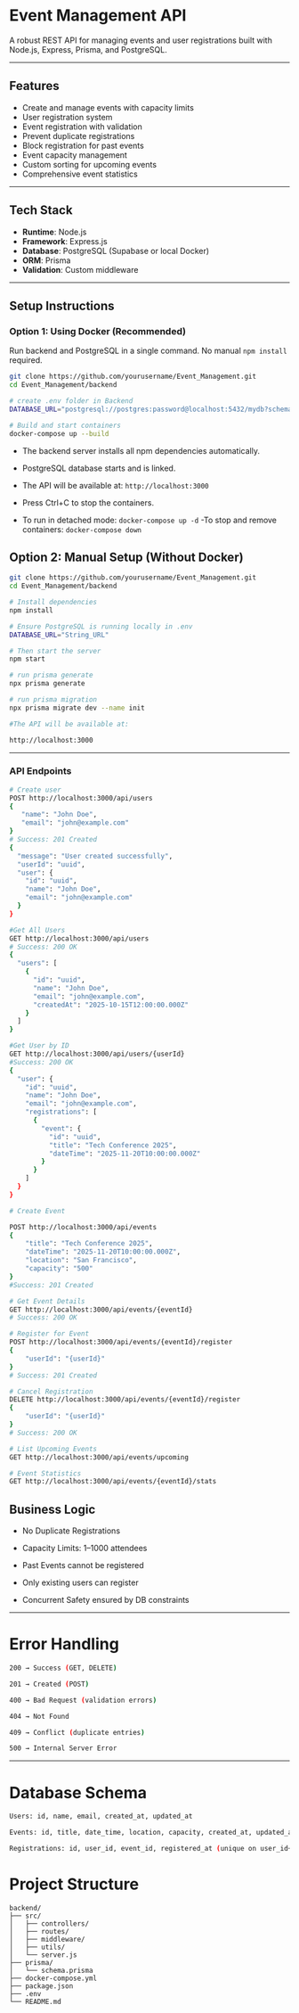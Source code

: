 # Event Management API

A robust REST API for managing events and user registrations built with Node.js, Express, Prisma, and PostgreSQL.

---

## Features

- Create and manage events with capacity limits  
- User registration system  
- Event registration with validation  
- Prevent duplicate registrations  
- Block registration for past events  
- Event capacity management  
- Custom sorting for upcoming events  
- Comprehensive event statistics  

---

## Tech Stack

- **Runtime**: Node.js  
- **Framework**: Express.js  
- **Database**: PostgreSQL (Supabase or local Docker)  
- **ORM**: Prisma  
- **Validation**: Custom middleware  

---

## Setup Instructions

### Option 1: Using Docker (Recommended)

Run backend and PostgreSQL in a single command. No manual `npm install` required.

```bash
git clone https://github.com/yourusername/Event_Management.git
cd Event_Management/backend

# create .env folder in Backend
DATABASE_URL="postgresql://postgres:password@localhost:5432/mydb?schema=public"

# Build and start containers
docker-compose up --build
```
- The backend server installs all npm dependencies automatically.

- PostgreSQL database starts and is linked.

- The API will be available at: `http://localhost:3000`
- Press Ctrl+C to stop the containers.
- To run in detached mode: `docker-compose up -d`
-To stop and remove containers: `docker-compose down`


## Option 2: Manual Setup (Without Docker)
```bash
git clone https://github.com/yourusername/Event_Management.git
cd Event_Management/backend

# Install dependencies
npm install

# Ensure PostgreSQL is running locally in .env
DATABASE_URL="String_URL"

# Then start the server
npm start

# run prisma generate
npx prisma generate

# run prisma migration
npx prisma migrate dev --name init                                

#The API will be available at:

http://localhost:3000

```
---

### API Endpoints
```bash
# Create user
POST http://localhost:3000/api/users 
{
   "name": "John Doe",
   "email": "john@example.com"
}
# Success: 201 Created
{
  "message": "User created successfully",
  "userId": "uuid",
  "user": {
    "id": "uuid",
    "name": "John Doe",
    "email": "john@example.com"
  }
}

#Get All Users
GET http://localhost:3000/api/users
# Success: 200 OK
{
  "users": [
    {
      "id": "uuid",
      "name": "John Doe",
      "email": "john@example.com",
      "createdAt": "2025-10-15T12:00:00.000Z"
    }
  ]
}

#Get User by ID
GET http://localhost:3000/api/users/{userId}
#Success: 200 OK
{
  "user": {
    "id": "uuid",
    "name": "John Doe",
    "email": "john@example.com",
    "registrations": [
      {
        "event": {
          "id": "uuid",
          "title": "Tech Conference 2025",
          "dateTime": "2025-11-20T10:00:00.000Z"
        }
      }
    ]
  }
}

# Create Event

POST http://localhost:3000/api/events 
{
    "title": "Tech Conference 2025",
    "dateTime": "2025-11-20T10:00:00.000Z",
    "location": "San Francisco",
    "capacity": "500"
}
#Success: 201 Created

# Get Event Details
GET http://localhost:3000/api/events/{eventId}
# Success: 200 OK

# Register for Event
POST http://localhost:3000/api/events/{eventId}/register 
{
    "userId": "{userId}"
}
# Success: 201 Created

# Cancel Registration
DELETE http://localhost:3000/api/events/{eventId}/register 
{
    "userId": "{userId}"
}
# Success: 200 OK

# List Upcoming Events
GET http://localhost:3000/api/events/upcoming

# Event Statistics
GET http://localhost:3000/api/events/{eventId}/stats
```
## Business Logic
- No Duplicate Registrations

- Capacity Limits: 1–1000 attendees

- Past Events cannot be registered

- Only existing users can register

- Concurrent Safety ensured by DB constraints

---

# Error Handling
```bash
200 → Success (GET, DELETE)

201 → Created (POST)

400 → Bad Request (validation errors)

404 → Not Found

409 → Conflict (duplicate entries)

500 → Internal Server Error
```
---
# Database Schema
```bash
Users: id, name, email, created_at, updated_at

Events: id, title, date_time, location, capacity, created_at, updated_at

Registrations: id, user_id, event_id, registered_at (unique on user_id+event_id)
```
# Project Structure
```
backend/
├── src/
│   ├── controllers/
│   ├── routes/
│   ├── middleware/
│   ├── utils/
│   └── server.js
├── prisma/
│   └── schema.prisma
├── docker-compose.yml
├── package.json
├── .env
└── README.md
```
